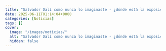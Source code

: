 ```yaml
---
title: "Salvador Dalí como nunca lo imaginaste - ¿dónde está la exposición inmersiva?"
date: 2025-06-11T01:14:04+0000
categories: [Noticias]
tags: []
cover:
  image: "/images/noticias/"
  alt: "Salvador Dalí como nunca lo imaginaste - ¿dónde está la exposición inmersiva?"
  hidden: false
---
```



